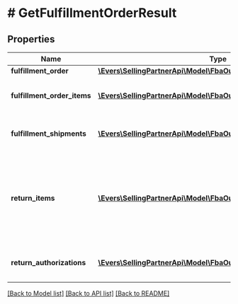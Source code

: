 # # GetFulfillmentOrderResult

## Properties

Name | Type | Description | Notes
------------ | ------------- | ------------- | -------------
**fulfillment_order** | [**\Evers\SellingPartnerApi\Model\FbaOutbound\FulfillmentOrder**](FulfillmentOrder.md) |  |
**fulfillment_order_items** | [**\Evers\SellingPartnerApi\Model\FbaOutbound\FulfillmentOrderItem[]**](FulfillmentOrderItem.md) | An array of fulfillment order item information. |
**fulfillment_shipments** | [**\Evers\SellingPartnerApi\Model\FbaOutbound\FulfillmentShipment[]**](FulfillmentShipment.md) | An array of fulfillment shipment information. | [optional]
**return_items** | [**\Evers\SellingPartnerApi\Model\FbaOutbound\ReturnItem[]**](ReturnItem.md) | An array of items that Amazon accepted for return. Returns empty if no items were accepted for return. |
**return_authorizations** | [**\Evers\SellingPartnerApi\Model\FbaOutbound\ReturnAuthorization[]**](ReturnAuthorization.md) | An array of return authorization information. |

[[Back to Model list]](../../README.md#models) [[Back to API list]](../../README.md#endpoints) [[Back to README]](../../README.md)
